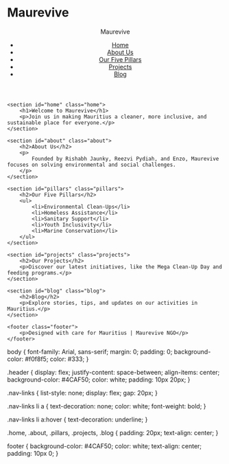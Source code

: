 # Maurevive
<!DOCTYPE html>
<html lang="en">
<head>
    <meta charset="UTF-8">
    <meta name="viewport" content="width=device-width, initial-scale=1.0">
    <title>Maurevive - NGO for a Better Mauritius</title>
    <link rel="stylesheet" href="styles.css">
</head>
<body>
    <header class="header">
        <div class="logo">Maurevive</div>
        <nav>
            <ul class="nav-links">
                <li><a href="#home">Home</a></li>
                <li><a href="#about">About Us</a></li>
                <li><a href="#pillars">Our Five Pillars</a></li>
                <li><a href="#projects">Projects</a></li>
                <li><a href="#blog">Blog</a></li>
            </ul>
        </nav>
    </header>

    <section id="home" class="home">
        <h1>Welcome to Maurevive</h1>
        <p>Join us in making Mauritius a cleaner, more inclusive, and sustainable place for everyone.</p>
    </section>

    <section id="about" class="about">
        <h2>About Us</h2>
        <p>
            Founded by Rishabh Jaunky, Reezvi Pydiah, and Enzo, Maurevive focuses on solving environmental and social challenges.
        </p>
    </section>

    <section id="pillars" class="pillars">
        <h2>Our Five Pillars</h2>
        <ul>
            <li>Environmental Clean-Ups</li>
            <li>Homeless Assistance</li>
            <li>Sanitary Support</li>
            <li>Youth Inclusivity</li>
            <li>Marine Conservation</li>
        </ul>
    </section>

    <section id="projects" class="projects">
        <h2>Our Projects</h2>
        <p>Discover our latest initiatives, like the Mega Clean-Up Day and feeding programs.</p>
    </section>

    <section id="blog" class="blog">
        <h2>Blog</h2>
        <p>Explore stories, tips, and updates on our activities in Mauritius.</p>
    </section>

    <footer class="footer">
        <p>Designed with care for Mauritius | Maurevive NGO</p>
    </footer>
</body>
</html>


body {
    font-family: Arial, sans-serif;
    margin: 0;
    padding: 0;
    background-color: #f0f8f5;
    color: #333;
}

.header {
    display: flex;
    justify-content: space-between;
    align-items: center;
    background-color: #4CAF50;
    color: white;
    padding: 10px 20px;
}

.nav-links {
    list-style: none;
    display: flex;
    gap: 20px;
}

.nav-links li a {
    text-decoration: none;
    color: white;
    font-weight: bold;
}

.nav-links li a:hover {
    text-decoration: underline;
}

.home, .about, .pillars, .projects, .blog {
    padding: 20px;
    text-align: center;
}

footer {
    background-color: #4CAF50;
    color: white;
    text-align: center;
    padding: 10px 0;
}
